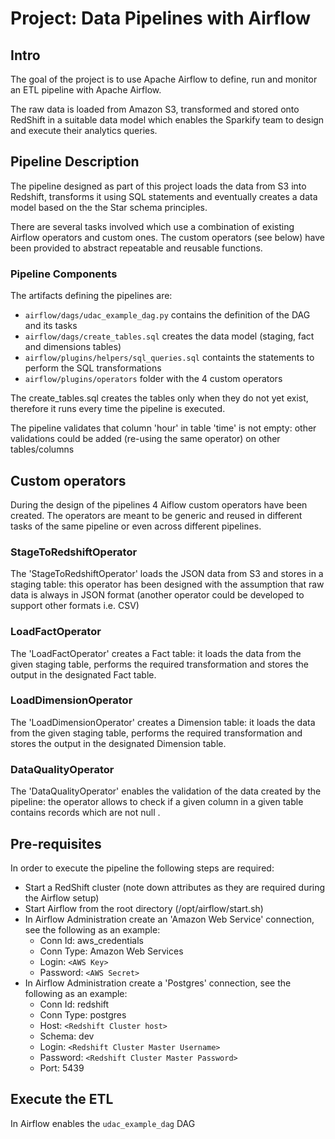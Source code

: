 # Project: Data Pipelines with Airflow

## Intro

The goal of the project is to use Apache Airflow to define, run and monitor an ETL pipeline with Apache Airflow. 

The raw data is loaded from Amazon S3, transformed and stored onto RedShift in a suitable data model 
which enables the Sparkify team to design and execute their analytics queries.


## Pipeline Description

The pipeline designed as part of this project loads the data from S3 into Redshift, transforms it using SQL statements
and eventually creates a data model based on the the Star schema principles.

There are several tasks involved which use a combination of existing Airflow operators and custom ones.
The custom operators (see below) have been provided to abstract repeatable and reusable functions.

### Pipeline Components
The artifacts defining the pipelines are:
- `airflow/dags/udac_example_dag.py` contains the definition of the DAG and its tasks
- `airflow/dags/create_tables.sql` creates the data model (staging, fact and dimensions tables)
- `airflow/plugins/helpers/sql_queries.sql` containts the statements to perform the SQL transformations
- `airflow/plugins/operators` folder with the 4 custom operators
 
 The create_tables.sql creates the tables only when they do not yet exist, therefore it runs every time the pipeline
 is executed.
 
 The pipeline validates that column 'hour' in table 'time' is not empty: other validations could be added (re-using
 the same operator) on other tables/columns

## Custom operators

During the design of the pipelines 4 Aiflow custom operators have been created. The operators are meant to be
generic and reused in different tasks of the same pipeline or even across different pipelines.

### StageToRedshiftOperator

The 'StageToRedshiftOperator' loads the JSON data from S3 and stores in a staging table: this operator has been
designed with the assumption that raw data is always in JSON format (another operator could be developed to support
other formats i.e. CSV) 

### LoadFactOperator

The 'LoadFactOperator' creates a Fact table: it loads the data from the given staging table, performs 
the required transformation and stores the output in the designated Fact table.

### LoadDimensionOperator

The 'LoadDimensionOperator' creates a Dimension table: it loads the data from the given staging table, performs 
the required transformation and stores the output in the designated Dimension table.

### DataQualityOperator

The 'DataQualityOperator' enables the validation of the data created by the pipeline: the operator allows to 
check if a given column in a given table contains records which are not null .

## Pre-requisites

In order to execute the pipeline the following steps are required:

- Start a RedShift cluster (note down attributes as they are required during the Airflow setup)
- Start Airflow from the root directory (/opt/airflow/start.sh)
- In Airflow Administration create an 'Amazon Web Service' connection, see the following as an example:
    - Conn Id: aws_credentials
    - Conn Type: Amazon Web Services 
    - Login: ```<AWS Key>```
    - Password: ```<AWS Secret>```
- In Airflow Administration create a 'Postgres' connection, see the following as an example:
    - Conn Id: redshift
    - Conn Type: postgres
    - Host: ```<Redshift Cluster host>```
    - Schema: dev
    - Login: ```<Redshift Cluster Master Username>```
    - Password: ```<Redshift Cluster Master Password>```
    - Port: 5439


## Execute the ETL

In Airflow enables the `udac_example_dag` DAG 

